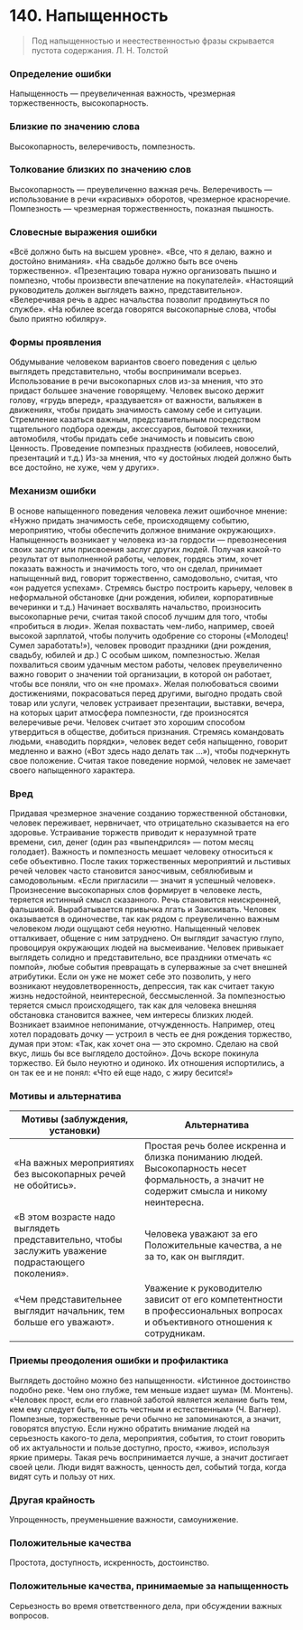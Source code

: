 # 140. Напыщенность

> Под напыщенностью и неестественностью фразы 
скрывается пустота содержания.
Л. Н. Толстой

### Определение ошибки
Напыщенность — преувеличенная важность, чрезмерная торжественность, высокопарность.

### Близкие по значению слова
Высокопарность, велеречивость, помпезность.

### Толкование близких по значению слов
Высокопарность — преувеличенно важная речь.
Велеречивость — использование в речи «красивых» оборотов, чрезмерное красноречие.
Помпезность — чрезмерная торжественность, показная пышность.

### Словесные выражения ошибки
«Всё должно быть на высшем уровне».
«Все, что я делаю, важно и достойно внимания».
«На свадьбе должно быть все очень торжественно».
«Презентацию товара нужно организовать пышно и помпезно, чтобы произвести впечатление на покупателей».
«Настоящий руководитель должен выглядеть важно, представительно».
«Велеречивая речь в адрес начальства позволит продвинуться по службе».
«На юбилее всегда говорятся высокопарные слова, чтобы было приятно юбиляру».

### Формы проявления
Обдумывание человеком вариантов своего поведения с целью выглядеть представительно, чтобы воспринимали всерьез.
Использование в речи высокопарных слов из-за мнения, что это придаст большее значение говорящему.
Человек высоко держит голову, «грудь вперед», «раздувается» от важности, вальяжен в движениях, чтобы придать значимость самому себе и ситуации.
Стремление казаться важным, представительным посредством тщательного подбора одежды, аксессуаров, бытовой техники, автомобиля, чтобы придать себе значимость и повысить свою
Ценность.
Проведение помпезных празднеств (юбилеев, новоселий, презентаций и т.д.) Из-за мнения, что «у достойных людей должно быть все достойно, не хуже, чем у других».

### Механизм ошибки
В основе напыщенного поведения человека лежит ошибочное мнение: «Нужно придать значимость себе, происходящему событию, мероприятию, чтобы обеспечить должное внимание окружающих».
Напыщенность возникает у человека из-за гордости — превознесения своих заслуг или присвоения заслуг других людей. Получая какой-то результат от выполненной работы, человек, гордясь этим, хочет показать важность и значимость того, что он сделал, принимает напыщенный вид, говорит торжественно, самодовольно, считая, что «он радуется успехам».
Стремясь быстро построить карьеру, человек в неформальной обстановке (дни рождения, юбилеи, корпоративные вечеринки и т.д.) Начинает восхвалять начальство, произносить высокопарные речи, считая такой способ лучшим для того, чтобы «пробиться в люди».
Желая похвастать чем-либо, например, своей высокой зарплатой, чтобы получить одобрение со стороны («Молодец! Сумел заработать!»), человек проводит праздники (дни рождения, свадьбу, юбилей и др.) С особым шиком, помпезностью. Желая похвалиться своим удачным местом работы, человек преувеличенно важно говорит о значении той организации, в которой он работает, чтобы все поняли, что он «не промах».
Желая полюбоваться своими достижениями, покрасоваться перед другими, выгодно продать свой товар или услуги, человек устраивает презентации, выставки, вечера, на которых царит атмосфера помпезности, где произносятся велеречивые речи. Человек считает это хорошим способом утвердиться в обществе, добиться признания.
Стремясь командовать людьми, «наводить порядки», человек ведет себя напыщенно, говорит медленно и важно («Вот здесь надо делать так ...»), чтобы подчеркнуть свое положение. Считая такое поведение нормой, человек не замечает своего напыщенного характера.

### Вред
Придавая чрезмерное значение созданию торжественной обстановки, человек переживает, нервничает, что отрицательно сказывается на его здоровье.
Устраивание торжеств приводит к неразумной трате времени, сил, денег (один раз «выпендрился» — потом месяц голодает).
Важность и помпезность мешает человеку относиться к себе объективно. После таких торжественных мероприятий и льстивых речей человек часто становится заносчивым, себялюбивым и самодовольным. «Если пригласили — значит я успешный человек».
Произнесение высокопарных слов формирует в человеке лесть, теряется истинный смысл сказанного. Речь становится неискренней, фальшивой. Вырабатывается привычка лгать и
Заискивать.
Человек оказывается в одиночестве, так как рядом с преувеличенно важным человеком люди ощущают себя неуютно. Напыщенный человек отталкивает, общение с ним затруднено. Он выглядит зачастую глупо, провоцируя окружающих людей на высмеивание.
Человек привыкает выглядеть солидно и представительно, все праздники отмечать «с помпой», любые события превращать в суперважные за счет внешней атрибутики. Если он уже не может себе это позволить, у него возникают неудовлетворенность, депрессия, так как считает такую жизнь недостойной, неинтересной, бессмысленной.
За помпезностью теряется смысл происходящего, так как для человека внешняя обстановка становится важнее, чем интересы близких людей. Возникает взаимное непонимание, отчужденность. Например, отец хотел порадовать дочку — устроил в честь ее дня рождения торжество, думая при этом: «Так, как хочет она — это скромно. Сделаю на свой вкус, лишь бы все выглядело достойно». Дочь вскоре покинула торжество. Ей было неуютно и одиноко. Их отношения испортились, а он так ее и не понял: «Что ей еще надо, с жиру бесится!»

### Мотивы и альтернатива
Мотивы (заблуждения, установки) | Альтернатива
---|---
«На важных мероприятиях без высокопарных речей не обойтись».	| Простая речь более искренна и близка пониманию людей. Высокопарность несет формальность, а значит не содержит смысла и никому неинтересна.
«В этом возрасте надо выглядеть представительно, чтобы заслужить уважение подрастающего поколения».	| Человека уважают за его Положительные качества, а не за то, как он выглядит.
«Чем представительнее выглядит начальник, тем больше его уважают».	| Уважение к руководителю зависит от его компетентности в профессиональных вопросах и объективного отношения к сотрудникам.

### Приемы преодоления ошибки и профилактика
Выглядеть достойно можно без напыщенности. «Истинное достоинство подобно реке. Чем оно глубже, тем меньше издает шума» (М. Монтень). «Человек прост, если его главной заботой является желание быть тем, кем ему следует быть, то есть честным и естественным» (Ч. Вагнер).
Помпезные, торжественные речи обычно не запоминаются, а значит, говорятся впустую. Если нужно обратить внимание людей на серьезность какого-то дела, мероприятия, события, то стоит говорить об их актуальности и пользе доступно, просто, «живо», используя яркие примеры. Такая речь воспринимается лучше, а значит достигает своей цели. Люди видят важность, ценность дел, событий тогда, когда видят суть и пользу от них.

### Другая крайность 
Упрощенность, преуменьшение важности, самоунижение.

### Положительные качества 
Простота, доступность, искренность, достоинство.

### Положительные качества, принимаемые за напыщенность
Серьезность во время ответственного дела, при обсуждении важных вопросов. 
